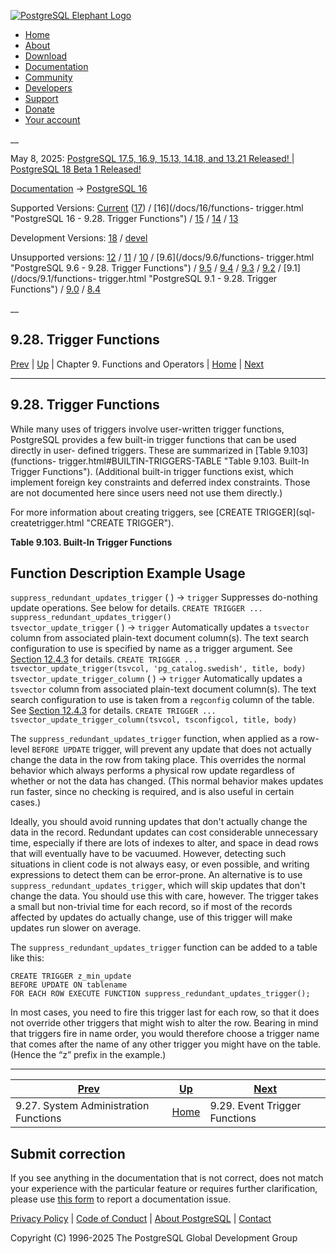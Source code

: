 [ ![PostgreSQL Elephant Logo](/media/img/about/press/elephant.png) ](/)

  * [Home](/ "Home")
  * [About](/about/ "About")
  * [Download](/download/ "Download")
  * [Documentation](/docs/ "Documentation")
  * [Community](/community/ "Community")
  * [Developers](/developer/ "Developers")
  * [Support](/support/ "Support")
  * [Donate](/about/donate/ "Donate")
  * [Your account](/account/ "Your account")

__

May 8, 2025: [ PostgreSQL 17.5, 16.9, 15.13, 14.18, and 13.21 Released! ](/about/news/postgresql-175-169-1513-1418-and-1321-released-3072/) | [ PostgreSQL 18 Beta 1 Released! ](/about/news/postgresql-18-beta-1-released-3070/)

[Documentation](/docs/ "Documentation") -> [PostgreSQL
16](/docs/16/index.html)

Supported Versions: [Current](/docs/current/functions-trigger.html "PostgreSQL
17 - 9.28. Trigger Functions") ([17](/docs/17/functions-trigger.html
"PostgreSQL 17 - 9.28. Trigger Functions")) / [16](/docs/16/functions-
trigger.html "PostgreSQL 16 - 9.28. Trigger Functions") /
[15](/docs/15/functions-trigger.html "PostgreSQL 15 - 9.28. Trigger
Functions") / [14](/docs/14/functions-trigger.html "PostgreSQL 14 -
9.28. Trigger Functions") / [13](/docs/13/functions-trigger.html "PostgreSQL
13 - 9.28. Trigger Functions")

Development Versions: [18](/docs/18/functions-trigger.html "PostgreSQL 18 -
9.28. Trigger Functions") / [devel](/docs/devel/functions-trigger.html
"PostgreSQL devel - 9.28. Trigger Functions")

Unsupported versions: [12](/docs/12/functions-trigger.html "PostgreSQL 12 -
9.28. Trigger Functions") / [11](/docs/11/functions-trigger.html "PostgreSQL
11 - 9.28. Trigger Functions") / [10](/docs/10/functions-trigger.html
"PostgreSQL 10 - 9.28. Trigger Functions") / [9.6](/docs/9.6/functions-
trigger.html "PostgreSQL 9.6 - 9.28. Trigger Functions") /
[9.5](/docs/9.5/functions-trigger.html "PostgreSQL 9.5 - 9.28. Trigger
Functions") / [9.4](/docs/9.4/functions-trigger.html "PostgreSQL 9.4 -
9.28. Trigger Functions") / [9.3](/docs/9.3/functions-trigger.html "PostgreSQL
9.3 - 9.28. Trigger Functions") / [9.2](/docs/9.2/functions-trigger.html
"PostgreSQL 9.2 - 9.28. Trigger Functions") / [9.1](/docs/9.1/functions-
trigger.html "PostgreSQL 9.1 - 9.28. Trigger Functions") /
[9.0](/docs/9.0/functions-trigger.html "PostgreSQL 9.0 - 9.28. Trigger
Functions") / [8.4](/docs/8.4/functions-trigger.html "PostgreSQL 8.4 -
9.28. Trigger Functions")

__

9.28. Trigger Functions  
---  
[Prev](functions-admin.html "9.27. System Administration Functions")  | [Up](functions.html "Chapter 9. Functions and Operators") | Chapter 9. Functions and Operators | [Home](index.html "PostgreSQL 16.9 Documentation") |  [Next](functions-event-triggers.html "9.29. Event Trigger Functions")  
  
* * *

## 9.28. Trigger Functions #

While many uses of triggers involve user-written trigger functions, PostgreSQL
provides a few built-in trigger functions that can be used directly in user-
defined triggers. These are summarized in [Table 9.103](functions-
trigger.html#BUILTIN-TRIGGERS-TABLE "Table 9.103. Built-In Trigger
Functions"). (Additional built-in trigger functions exist, which implement
foreign key constraints and deferred index constraints. Those are not
documented here since users need not use them directly.)

For more information about creating triggers, see [CREATE TRIGGER](sql-
createtrigger.html "CREATE TRIGGER").

**Table  9.103. Built-In Trigger Functions**

Function Description Example Usage  
---  
`suppress_redundant_updates_trigger` ( ) → `trigger` Suppresses do-nothing
update operations. See below for details. `CREATE TRIGGER ...
suppress_redundant_updates_trigger()`  
`tsvector_update_trigger` ( ) → `trigger` Automatically updates a `tsvector`
column from associated plain-text document column(s). The text search
configuration to use is specified by name as a trigger argument. See [Section
12.4.3](textsearch-features.html#TEXTSEARCH-UPDATE-TRIGGERS "12.4.3. Triggers
for Automatic Updates") for details. `CREATE TRIGGER ...
tsvector_update_trigger(tsvcol, 'pg_catalog.swedish', title, body)`  
`tsvector_update_trigger_column` ( ) → `trigger` Automatically updates a
`tsvector` column from associated plain-text document column(s). The text
search configuration to use is taken from a `regconfig` column of the table.
See [Section 12.4.3](textsearch-features.html#TEXTSEARCH-UPDATE-TRIGGERS
"12.4.3. Triggers for Automatic Updates") for details. `CREATE TRIGGER ...
tsvector_update_trigger_column(tsvcol, tsconfigcol, title, body)`  
  
  

The `suppress_redundant_updates_trigger` function, when applied as a row-level
`BEFORE UPDATE` trigger, will prevent any update that does not actually change
the data in the row from taking place. This overrides the normal behavior
which always performs a physical row update regardless of whether or not the
data has changed. (This normal behavior makes updates run faster, since no
checking is required, and is also useful in certain cases.)

Ideally, you should avoid running updates that don't actually change the data
in the record. Redundant updates can cost considerable unnecessary time,
especially if there are lots of indexes to alter, and space in dead rows that
will eventually have to be vacuumed. However, detecting such situations in
client code is not always easy, or even possible, and writing expressions to
detect them can be error-prone. An alternative is to use
`suppress_redundant_updates_trigger`, which will skip updates that don't
change the data. You should use this with care, however. The trigger takes a
small but non-trivial time for each record, so if most of the records affected
by updates do actually change, use of this trigger will make updates run
slower on average.

The `suppress_redundant_updates_trigger` function can be added to a table like
this:

    
    
    CREATE TRIGGER z_min_update
    BEFORE UPDATE ON tablename
    FOR EACH ROW EXECUTE FUNCTION suppress_redundant_updates_trigger();
    

In most cases, you need to fire this trigger last for each row, so that it
does not override other triggers that might wish to alter the row. Bearing in
mind that triggers fire in name order, you would therefore choose a trigger
name that comes after the name of any other trigger you might have on the
table. (Hence the “z” prefix in the example.)

* * *

[Prev](functions-admin.html "9.27. System Administration Functions")  | [Up](functions.html "Chapter 9. Functions and Operators") |  [Next](functions-event-triggers.html "9.29. Event Trigger Functions")  
---|---|---  
9.27. System Administration Functions  | [Home](index.html "PostgreSQL 16.9 Documentation") |  9.29. Event Trigger Functions  
  
## Submit correction

If you see anything in the documentation that is not correct, does not match
your experience with the particular feature or requires further clarification,
please use [this form](/account/comments/new/16/functions-trigger.html/) to
report a documentation issue.

[Privacy Policy](/about/privacypolicy) | [Code of Conduct](/about/policies/coc/) | [About PostgreSQL](/about/) | [Contact](/about/contact/)  

Copyright (C) 1996-2025 The PostgreSQL Global Development Group


